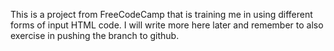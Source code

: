 This is a project from FreeCodeCamp that is training me in using different forms of input HTML code.
I will write more here later and remember to also exercise in pushing the branch to github.